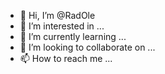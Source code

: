 - 👋 Hi, I’m @RadOle
- 👀 I’m interested in ...
- 🌱 I’m currently learning ...
- 💞️ I’m looking to collaborate on ...
- 📫 How to reach me ...

<!---
RadOle/RadOle is a ✨ special ✨ repository because its `README.md` (this file) appears on your GitHub profile.
You can click the Preview link to take a look at your changes.
--->
